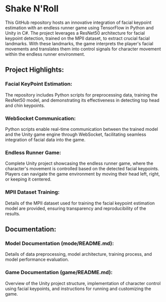 # Shake N'Roll

This GitHub repository hosts an innovative integration of facial keypoint estimation with an endless runner game using TensorFlow in Python and Unity in C#. The project leverages a ResNet50 architecture for facial keypoint detection, trained on the MPII dataset, to extract crucial facial landmarks. With these landmarks, the game interprets the player's facial movements and translates them into control signals for character movement within the endless runner environment.




## Project Highlights:

### Facial KeyPoint Estimation: 
  The repository includes Python scripts for preprocessing data, training the ResNet50 model, and demonstrating its effectiveness in detecting top head and chin keypoints.
### WebSocket Communication: 
  Python scripts enable real-time communication between the trained model and the Unity game engine through WebSocket, facilitating seamless integration of facial data into the game.
### Endless Runner Game: 
  Complete Unity project showcasing the endless runner game, where the character's movement is controlled based on the detected facial keypoints. Players can navigate the game environment by moving their head left, right, or keeping it centered.
### MPII Dataset Training: 
  Details of the MPII dataset used for training the facial keypoint estimation model are provided, ensuring transparency and reproducibility of the results.




## Documentation:

### Model Documentation (mode/README.md): 
  Details of data preprocessing, model architecture, training process, and model performance evaluation.
### Game Documentation (game/README.md): 
  Overview of the Unity project structure, implementation of character control using facial keypoints, and instructions for running and customizing the game.
